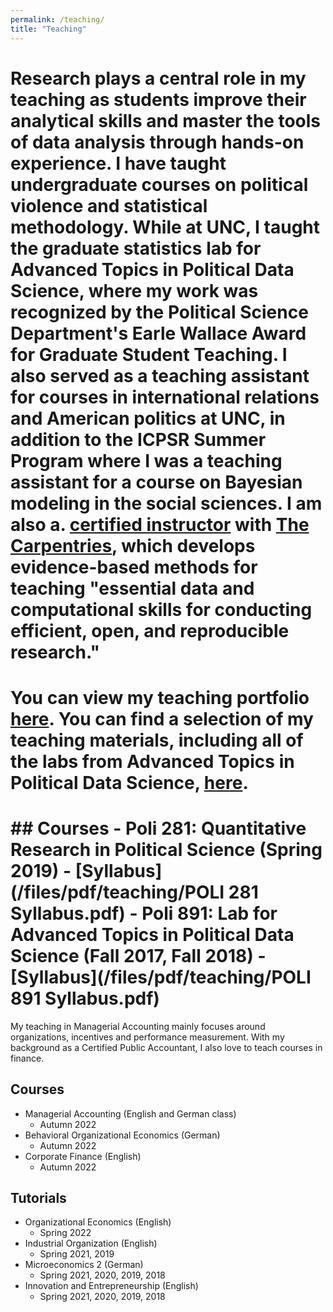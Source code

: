 ```yaml
---
permalink: /teaching/
title: "Teaching"
---
```


# Research plays a central role in my teaching as students improve their analytical skills and master the tools of data analysis through hands-on experience. I have taught undergraduate courses on political violence and statistical methodology. While at UNC, I taught the graduate statistics lab for Advanced Topics in Political Data Science, where my work was recognized by the Political Science Department's Earle Wallace Award for Graduate Student Teaching. I also served as a teaching assistant for courses in international relations and American politics at UNC, in addition to the ICPSR Summer Program where I was a teaching assistant for a course on Bayesian modeling in the social sciences. I am also a. [certified instructor](https://carpentries.org/instructors/#jayrobwilliams) with [The Carpentries](https://carpentries.org/), which develops evidence-based methods for teaching "essential data and computational skills for conducting efficient, open, and reproducible research."


# You can view my teaching portfolio [here](/files/pdf/teaching/Portfolio.pdf). You can find a selection of my teaching materials, including all of the labs from Advanced Topics in Political Data Science, [here](/teaching-materials).

# ## Courses - Poli 281: Quantitative Research in Political Science (Spring 2019)     - [Syllabus](/files/pdf/teaching/POLI 281 Syllabus.pdf)  - Poli 891: Lab for Advanced Topics in Political Data Science (Fall 2017, Fall 2018)     - [Syllabus](/files/pdf/teaching/POLI 891 Syllabus.pdf)

My teaching in Managerial Accounting mainly focuses around organizations, incentives and performance measurement. With my background as a Certified Public Accountant, I also love to teach courses in finance.

## Courses
- Managerial Accounting (English and German class)
	- Autumn 2022
- Behavioral Organizational Economics (German) 
	- Autumn 2022
- Corporate Finance (English)
	- Autumn 2022    
 	
## Tutorials 
- Organizational Economics (English)
	- Spring 2022
- Industrial Organization (English) 
	- Spring 2021, 2019
- Microeconomics 2 (German)
	- Spring 2021, 2020, 2019, 2018    
- Innovation and Entrepreneurship (English)
	- Spring 2021, 2020, 2019, 2018    